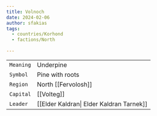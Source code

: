```yaml
---
title: Volnoch
date: 2024-02-06
author: sfakias
tags:
  - countries/Korhond
  - factions/North
 
---
```

| | |
| --- | --- |
| `Meaning` | Underpine |
| `Symbol` | Pine with roots |
| `Region` | North [[Fervolosh]] |
| `Capital` | [[Volteg]] |
| `Leader` | [[Elder Kaldran\| Elder Kaldran Tarnek]] |
